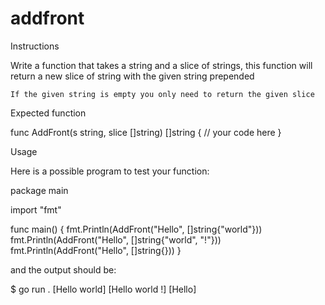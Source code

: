 # addfront
Instructions

Write a function that takes a string and a slice of strings, this function will return a new slice of string with the given string prepended

    If the given string is empty you only need to return the given slice

Expected function

func AddFront(s string, slice []string) []string {
    // your code here
}

Usage

Here is a possible program to test your function:

package main

import "fmt"

func main() {
    fmt.Println(AddFront("Hello", []string{"world"}))
    fmt.Println(AddFront("Hello", []string{"world", "!"}))
    fmt.Println(AddFront("Hello", []string{}))
}

and the output should be:

$ go run .
[Hello world]
[Hello world !]
[Hello]


